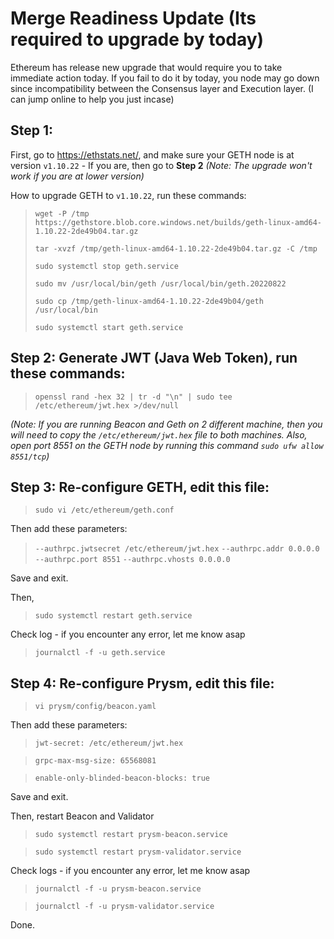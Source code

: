
# Merge Readiness Update (Its required to upgrade by today)

Ethereum has release new upgrade that would require you to take immediate action today. If you fail to do it by today, you node may go down since incompatibility between the Consensus layer and Execution layer. (I can jump online to help you just incase)

## Step 1:
First, go to https://ethstats.net/, and make sure your GETH node is at version `v1.10.22` - If you are, then go to **Step 2**
_(Note: The upgrade won't work if you are at lower version)_

How to upgrade GETH to `v1.10.22`, run these commands:
> `wget -P /tmp https://gethstore.blob.core.windows.net/builds/geth-linux-amd64-1.10.22-2de49b04.tar.gz`
> 
> `tar -xvzf /tmp/geth-linux-amd64-1.10.22-2de49b04.tar.gz -C /tmp`
> 
> `sudo systemctl stop geth.service`
> 
> `sudo mv /usr/local/bin/geth /usr/local/bin/geth.20220822`
> 
> `sudo cp /tmp/geth-linux-amd64-1.10.22-2de49b04/geth /usr/local/bin`
> 
> `sudo systemctl start geth.service`

## Step 2: Generate JWT (Java Web Token), run these commands:
> `openssl rand -hex 32 | tr -d "\n" | sudo tee /etc/ethereum/jwt.hex >/dev/null`

_(Note: If you are running Beacon and Geth on 2 different machine, then you will need to copy the `/etc/ethereum/jwt.hex` file to both machines. Also, open port 8551 on the GETH node by running this command `sudo ufw allow 8551/tcp`)_

## Step 3: Re-configure GETH, edit this file:
> `sudo vi /etc/ethereum/geth.conf`

Then add these parameters:
>  `--authrpc.jwtsecret /etc/ethereum/jwt.hex`
>  `--authrpc.addr 0.0.0.0`
>  `--authrpc.port 8551`
>  `--authrpc.vhosts 0.0.0.0`

Save and exit. 

Then, 

> `sudo systemctl restart geth.service`

Check log - if you encounter any error, let me know asap

> `journalctl -f -u geth.service`

## Step 4: Re-configure Prysm, edit this file:

> `vi prysm/config/beacon.yaml`

Then add these parameters:

> `jwt-secret: /etc/ethereum/jwt.hex`

> `grpc-max-msg-size: 65568081`

> `enable-only-blinded-beacon-blocks: true`

Save and exit.

Then, restart Beacon and Validator

> `sudo systemctl restart prysm-beacon.service`

> `sudo systemctl restart prysm-validator.service`

Check logs - if you encounter any error, let me know asap

> `journalctl -f -u prysm-beacon.service`

> `journalctl -f -u prysm-validator.service`

Done.